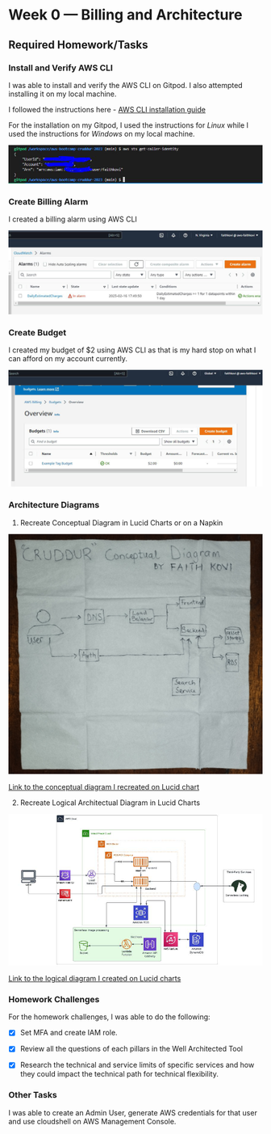 # Week 0 — Billing and Architecture

## Required Homework/Tasks

### Install and Verify AWS CLI 
I was able to install and verify the AWS CLI on Gitpod. I also attempted installing it on my local machine.

I followed the instructions here - [AWS CLI installation guide](https://docs.aws.amazon.com/cli/latest/userguide/getting-started-install.html)

For the installation on my Gitpod, I used the instructions for *Linux* while I used the instructions for *Windows* on my local machine.

![Proof of AWS CLI verification](assets/aws_cli.png)


### Create Billing Alarm

I created a billing alarm using AWS CLI

![Proof of Billing Alarm created](assets/billing_alarm.png)

### Create Budget

I created my budget of $2 using AWS CLI as that is my hard stop on what I can afford on my account currently.

![Proof of Budget created](assets/budget.png)

### Architecture Diagrams

1. Recreate Conceptual Diagram in Lucid Charts or on a Napkin

![Proof of Napkin Diagram](assets/napkin_diagram.jpg)

[Link to the conceptual diagram I recreated on Lucid chart](https://lucid.app/lucidchart/16eed53f-6f79-4ee4-bedc-a1948e5faf0d/edit?viewport_loc=-450%2C-247%2C1988%2C1009%2C0_0&invitationId=inv_2c120c99-1787-4e45-a70a-9f92df53b2ec)

2. Recreate Logical Architectual Diagram in Lucid Charts

![Proof of Logical Architectural Diagram](assets/Cruddur_logical_architecture_design.png)

[Link to the logical diagram I created on Lucid charts](https://lucid.app/lucidchart/84c1fbeb-2d78-4a5d-b3a7-fd25bfef6d03/edit?viewport_loc=-360%2C244%2C2554%2C1297%2C0_0&invitationId=inv_086abaed-b0ce-4f3d-8a91-68dba65213f9)

### Homework Challenges
For the homework challenges, I was able to do the following:

- [x] Set MFA and create IAM role.

- [x] Review all the questions of each pillars in the Well Architected Tool 

- [x] Research the technical and service limits of specific services and how they could impact the technical path for technical flexibility. 




### Other Tasks

I was able to create an Admin User, generate AWS credentials for that user and use cloudshell on AWS Management Console.
